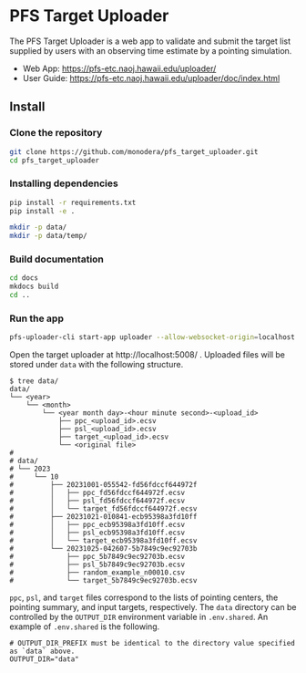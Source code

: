 # PFS Target Uploader

The PFS Target Uploader is a web app to validate and submit the target list supplied by users with an observing time estimate by a pointing simulation.

- Web App: https://pfs-etc.naoj.hawaii.edu/uploader/
- User Guide: https://pfs-etc.naoj.hawaii.edu/uploader/doc/index.html

## Install

### Clone the repository

```sh
git clone https://github.com/monodera/pfs_target_uploader.git
cd pfs_target_uploader
```

### Installing dependencies

```sh
pip install -r requirements.txt
pip install -e .

mkdir -p data/
mkdir -p data/temp/
```


### Build documentation

```sh
cd docs
mkdocs build
cd ..
```

### Run the app

```sh
pfs-uploader-cli start-app uploader --allow-websocket-origin=localhost:5008 --static-dirs doc="./docs/site/" --static-dirs data="./data"
```

Open the target uploader at http://localhost:5008/ .
Uploaded files will be stored under `data` with the following structure.

```
$ tree data/
data/
└── <year>
    └── <month>
        └── <year month day>-<hour minute second>-<upload_id>
            ├── ppc_<upload_id>.ecsv
            ├── psl_<upload_id>.ecsv
            ├── target_<upload_id>.ecsv
            └── <original file>
#
# data/
# └── 2023
#     └── 10
#         ├── 20231001-055542-fd56fdccf644972f
#         │   ├── ppc_fd56fdccf644972f.ecsv
#         │   ├── psl_fd56fdccf644972f.ecsv
#         │   └── target_fd56fdccf644972f.ecsv
#         ├── 20231021-010841-ecb95398a3fd10ff
#         │   ├── ppc_ecb95398a3fd10ff.ecsv
#         │   ├── psl_ecb95398a3fd10ff.ecsv
#         │   └── target_ecb95398a3fd10ff.ecsv
#         └── 20231025-042607-5b7849c9ec92703b
#             ├── ppc_5b7849c9ec92703b.ecsv
#             ├── psl_5b7849c9ec92703b.ecsv
#             ├── random_example_n00010.csv
#             └── target_5b7849c9ec92703b.ecsv
```

`ppc`, `psl`, and `target` files correspond to the lists of pointing centers, the pointing summary, and input targets, respectively.
The `data` directory can be controlled by the `OUTPUT_DIR` environment variable in `.env.shared`. An example of `.env.shared` is the following.

```
# OUTPUT_DIR_PREFIX must be identical to the directory value specified as `data` above.
OUTPUT_DIR="data"
```
